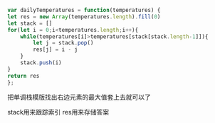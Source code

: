 ```javaScript
var dailyTemperatures = function(temperatures) {
let res = new Array(temperatures.length).fill(0)
let stack = []
for(let i = 0;i<temperatures.length;i++){
    while(temperatures[i]>temperatures[stack[stack.length-1]]){
        let j = stack.pop()
        res[j] = i - j
    }
    stack.push(i)
}
return res
};
```

把单调栈模版找出右边元素的最大值套上去就可以了

stack用来跟踪索引 res用来存储答案
